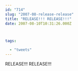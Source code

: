 ```yaml
---
id: "714"
slug: "2007-08-release-release"
title: "RELEASE!!! RELEASE!!!"
date: 2007-08-10T10:31:26.000Z



tags:

  - "tweets"
---
```

<div class="sqs-html-content">
  <p>RELEASE!!! RELEASE!!!</p>
</div>
